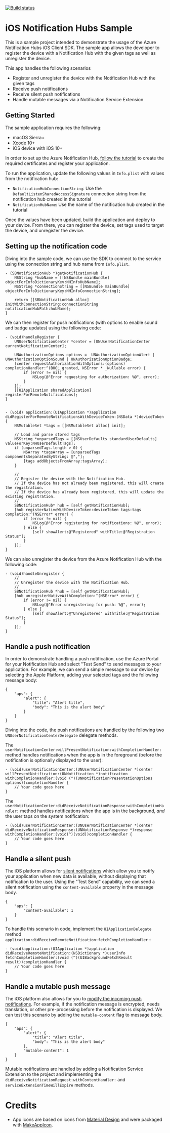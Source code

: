 [![Build status](https://build.appcenter.ms/v0.1/apps/7e720951-3af7-4915-8cd2-9b896763e1d9/branches/master/badge)](https://appcenter.ms)
# iOS Notification Hubs Sample

This is a sample project intended to demonstrate the usage of the Azure Notification Hubs iOS Client SDK.  The sample app allows the developer to register the device with a Notification Hub with the given tags as well as unregister the device. 

This app handles the following scenarios
- Register and unregister the device with the Notification Hub with the given tags
- Receive push notifications
- Receive silent push notifications
- Handle mutable messages via a Notification Service Extension

## Getting Started

The sample application requires the following:
- macOS Sierra+
- Xcode 10+
- iOS device with iOS 10+

In order to set up the Azure Notification Hub, [follow the tutorial](https://docs.microsoft.com/en-us/azure/notification-hubs/notification-hubs-ios-apple-push-notification-apns-get-started) to create the required certificates and register your application.

To run the application, update the following values in `Info.plist` with values from the notification hub:
- `NotificationHubConnectionString`: Use the `DefaultListenSharedAccessSignature` connection string from the notification hub created in the tutorial
- `NotificationHubName`: Use the name of the notification hub created in the tutorial

Once the values have been updated, build the application and deploy to your device.  From there, you can register the device, set tags used to target the device, and unregister the device.

## Setting up the notification code

Diving into the sample code, we can use the SDK to connect to the service using the connection string and hub name from `Info.plist`.

```objc
- (SBNotificationHub *)getNotificationHub {
    NSString *hubName = [[NSBundle mainBundle] objectForInfoDictionaryKey:NHInfoHubName];
    NSString *connectionString = [[NSBundle mainBundle] objectForInfoDictionaryKey:NHInfoConnectionString];
    
    return [[SBNotificationHub alloc] initWithConnectionString:connectionString notificationHubPath:hubName];
}
```

We can then register for push notifications (with options to enable sound and badge updates) using the following code:

```objc
- (void)handleRegister {
    UNUserNotificationCenter *center = [UNUserNotificationCenter currentNotificationCenter];

    UNAuthorizationOptions options =  UNAuthorizationOptionAlert | UNAuthorizationOptionSound | UNAuthorizationOptionBadge;
    [center requestAuthorizationWithOptions:(options) completionHandler:^(BOOL granted, NSError * _Nullable error) {
        if (error != nil) {
            NSLog(@"Error requesting for authorization: %@", error);
        }
    }];
    [[UIApplication sharedApplication] registerForRemoteNotifications];
}


- (void) application:(UIApplication *)application didRegisterForRemoteNotificationsWithDeviceToken:(NSData *)deviceToken {
    NSMutableSet *tags = [[NSMutableSet alloc] init];

    // Load and parse stored tags
    NSString *unparsedTags = [[NSUserDefaults standardUserDefaults] valueForKey:NHUserDefaultTags];
    if (unparsedTags.length > 0) {
        NSArray *tagsArray = [unparsedTags componentsSeparatedByString: @","];
        [tags addObjectsFromArray:tagsArray];
    }

    //
    // Register the device with the Notification Hub.
    // If the device has not already been registered, this will create the registration.
    // If the device has already been registered, this will update the existing registration.
    //
    SBNotificationHub* hub = [self getNotificationHub];
    [hub registerNativeWithDeviceToken:deviceToken tags:tags completion:^(NSError* error) {
        if (error != nil) {
            NSLog(@"Error registering for notifications: %@", error);
        } else {
            [self showAlert:@"Registered" withTitle:@"Registration Status"];
        }
    }];
}
```

We can also unregister the device from the Azure Notification Hub with the following code:

```objc
- (void)handleUnregister {
    //
    // Unregister the device with the Notification Hub.
    //
    SBNotificationHub *hub = [self getNotificationHub];
    [hub unregisterNativeWithCompletion:^(NSError* error) {
        if (error != nil) {
            NSLog(@"Error unregistering for push: %@", error);
        } else {
            [self showAlert:@"Unregistered" withTitle:@"Registration Status"];
        }
    }];
}
```

## Handle a push notification

In order to demonstrate handling a push notification, use the Azure Portal for your Notification Hub and select "Test Send" to send messages to your application.  For example, we can send a simple message to our device by selecting the Apple Platform, adding your selected tags and the following message body:

```
{
    "aps": {
        "alert": {
            "title": "Alert title",
            "body": "This is the alert body"
        }
    }
}
```

Diving into the code, the push notifications are handled by the following two `UNUserNotificationCenterDelegate` delegate methods.

The `userNotificationCenter:willPresentNotification:withCompletionHandler:` method handles notifications when the app is in the foreground (before the notification is optionally displayed to the user):

```objc
- (void)userNotificationCenter:(UNUserNotificationCenter *)center willPresentNotification:(UNNotification *)notification withCompletionHandler:(void (^)(UNNotificationPresentationOptions options))completionHandler {
    // Your code goes here
}
```

The `userNotificationCenter:didReceiveNotificationResponse:withCompletionHandler:` method handles notifications when the app is in the background, _and_ the user taps on the system notification:

```objc
- (void)userNotificationCenter:(UNUserNotificationCenter *)center didReceiveNotificationResponse:(UNNotificationResponse *)response withCompletionHandler:(void(^)(void))completionHandler {
    // Your code goes here
}
```

## Handle a silent push

The iOS platform allows for [silent notifications](https://developer.apple.com/documentation/usernotifications/setting_up_a_remote_notification_server/pushing_updates_to_your_app_silently?language=objc) which allow you to notify your application when new data is available, without displaying that notification to the user.  Using the "Test Send" capability, we can send a silent notification using the `content-available` property in the message body.

```
{
    "aps": {
        "content-available": 1
    }
}
```

To handle this scenario in code, implement the `UIApplicationDelegate` method `application:didReceiveRemoteNotification:fetchCompletionHandler:`:

```objc
- (void)application:(UIApplication *)application didReceiveRemoteNotification:(NSDictionary *)userInfo fetchCompletionHandler:(void (^)(UIBackgroundFetchResult result))completionHandler {
    // Your code goes here
}
```

## Handle a mutable push message

The iOS platform also allows for you to [modify the incoming push notifications](https://developer.apple.com/documentation/usernotifications/modifying_content_in_newly_delivered_notifications?language=objc). For example, if the notification message is encrypted, needs translation, or other pre-processing before the notification is displayed. We can test this scenario by adding the `mutable-content` flag to message body.

```
{
    "aps": {
        "alert": {
            "title": "Alert title",
            "body": "This is the alert body"
        },
        "mutable-content": 1
    }
}
```

Mutable notifications are handled by adding a Notification Service Extension to the project and implementing the `didReceiveNotificationRequest:withContentHandler:` and `serviceExtensionTimeWillExpire` methods.

# Credits

- App icons are based on icons from [Material Design](https://material.io/tools/icons) and were packaged with [MakeAppIcon](https://makeappicon.com/).

